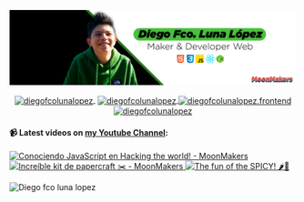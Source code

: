 ![Hi 👋, I'm Diego Fco Luna lopez, A passionate frontend developer 👨‍💻 from Hidalgo, Mexico 🇲🇽 ](./src/Banner_Github.jpeg)

<p align="center">
   <a href="https://youtube.com/moonmakers" target="blank" style='margin-right:4px'>
    <img align="center" src="https://cdn.jsdelivr.net/npm/simple-icons@3.0.1/icons/youtube.svg" alt="diegofcolunalopez" height="28px" width="28px" />
  </a>
  <a href="https://twitter.com/DiegoFr60708711" target="blank">
    <img align="center" src="https://cdn.jsdelivr.net/npm/simple-icons@3.0.1/icons/twitter.svg" alt="diegofcolunalopez" height="28px" width="28px" />
  </a>
  <a href="https://fb.com/DiegoFcoLuna" target="blank">
    <img align="center" src="https://cdn.jsdelivr.net/npm/simple-icons@3.0.1/icons/facebook.svg" alt="diegofcolunalopez.frontend" height="28px" width="28px" />
  </a>
  <a href="https://instagram.com/diegofcolunalopez" target="blank">
    <img align="center" src="https://cdn.jsdelivr.net/npm/simple-icons@3.0.1/icons/instagram.svg" alt="diegofcolunalopez" height="28px" width="28px" />
  </a>
</p>

#### 📹 Latest videos on [my Youtube Channel](https://youtube.com/moonmakers):

  <a href='https://www.youtube.com/watch?v=SwckWXE1JA4' target='_blank'>
    <img width='30%' src='https://img.youtube.com/vi/SwckWXE1JA4/mqdefault.jpg' alt='Conociendo JavaScript en Hacking the world! - MoonMakers' />
  </a>
  <a href='https://www.youtube.com/watch?v=rrRBEO4sWTQ' target='_blank'>
    <img width='30%' src='https://img.youtube.com/vi/rrRBEO4sWTQ/mqdefault.jpg' alt='Increíble kit de papercraft ✂️ - MoonMakers' />
  </a>
  <a href='https://www.youtube.com/watch?v=jzjRtBd-WTE' target='_blank'>
    <img width='30%' src='https://img.youtube.com/vi/jzjRtBd-WTE/mqdefault.jpg' alt='The fun of the SPICY! 🌶🥵' />
  </a>


![Diego fco luna lopez](https://github-readme-stats.vercel.app/api?username=Diego-Luna&show_icons=true&title_color=fff&icon_color=79ff97&text_color=9f9f9f&bg_color=151515)
